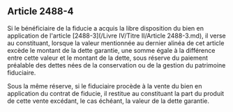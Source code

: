 Article 2488-4
----
Si le bénéficiaire de la fiducie a acquis la libre disposition du bien en
application de l'article [2488-3](/Livre IV/Titre II/Article 2488-3.md), il verse au constituant, lorsque la valeur
mentionnée au dernier alinéa de cet article excède le montant de la dette
garantie, une somme égale à la différence entre cette valeur et le montant de la
dette, sous réserve du paiement préalable des dettes nées de la conservation ou
de la gestion du patrimoine fiduciaire.

Sous la même réserve, si le fiduciaire procède à la vente du bien en application
du contrat de fiducie, il restitue au constituant la part du produit de cette
vente excédant, le cas échéant, la valeur de la dette garantie.
